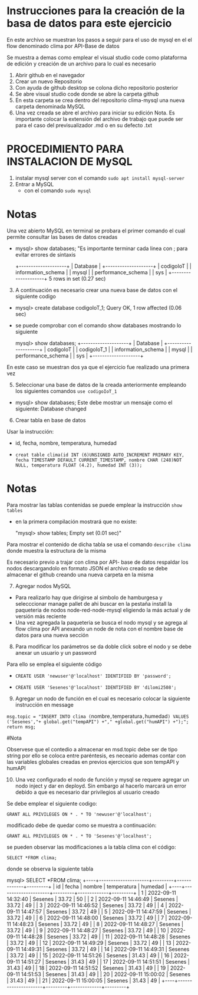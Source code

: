 
# Instrucciones para la creación de la basa de datos para este ejercicio 


En este archivo se muestran los pasos a seguir para el uso de mysql en el el flow denominado clima por API-Base de datos 


Se muestra a demas como emplear el visual studio code como plataforma de edición y creación de un archivo para lo cual es necesario 
1. Abrir github en el navegador 
2. Crear un nuevo Repositorio 
3. Con ayuda de github desktop se colona dicho repositorio posterior 
4. Se abre visual studio code donde se abre la carpeta github 
5. En esta carpeta se crea dentro del repositorio clima-mysql una nueva carpeta denominada MySQL 
6. Una vez creada se abre el archivo para iniciar su edición 
Nota. Es importante colocar la extensión del archivo de trabajo  que puede ser para el caso del previsualizador .md o en su defecto .txt 


# PROCEDIMIENTO PARA INSTALACION DE MySQL

1. instalar mysql server con el comando `sudo apt install mysql-server`
2. Entrar a MySQL 
   - con el comando 
            `sudo mysql`


# Notas 

 Una vez abierto MySQL en terminal se probara el primer comando el cual permite consultar las bases de datos creadas 

  - mysql> show databases; "Es importante terminar cada linea con ; para evitar errores de sintaxis 

   
    +--------------------+
| Database           |
+--------------------+
| codigoIoT          |
| information_schema |
| mysql              |
| performance_schema |
| sys                |
+--------------------+
5 rows in set (0.27 sec)

3. A continuación es necesario crear una nueva base de datos con el siguiente codigo 

- mysql> create database codigoIoT_1; 
Query OK, 1 row affected (0.06 sec)

- se puede comprobar con el comando show databases mostrando lo siguiente 

    mysql> show databases; 
+--------------------+
| Database           |
+--------------------+
| codigoIoT          |
| codigoIoT_1        |
| information_schema |
| mysql              |
| performance_schema |
| sys                |
+--------------------+

En este caso se muestran dos ya que el ejercicio fue realizado una primera vez 

5. Seleccionar una base de datos de la creada anteriormente empleando los siguientes comandos `use codigoIoT_1`


  - mysql> show databases; 
Este debe mostrar un mensaje como el siguiente: Database changed

6. Crear tabla en base de datos 

Usar la instrucción: 

- id, fecha, nombre, temperatura, humedad 

- `creat table clima(id INT (6)UNSIGNED AUTO_INCREMENT PRIMARY KEY, fecha TIMESTAMP DEFAULT CURRENT_TIMESTAMP, nombre CHAR (248)NOT NULL, temperatura FLOAT (4.2), humedad INT (3));`


# Notas 
Para mostrar las tablas contenidas se puede emplear la instrucción `show tables` 

- en la primera compilación mostrará que no existe: 

    "mysql> show tables;
Empty set (0.01 sec)"

Para mostrar el contenido de dicha tabla se usa el comando `describe clima`
donde muestra la estructura de la misma 

Es necesario previo a trajar con clima por API- base de datos respaldar los nodos descargandolo en formato JSON el archivo creado se debe almacenar el github creando una nueva carpeta en la misma 

7. Agregar nodos MySQL
  - Para realizarlo hay que dirigirse al simbolo de hamburgesa y selecccionar manage pallet de ahi buscar en la pestaña install la paqueteria de nodos node-red-node-mysql eligiendo la más actual y de versión más reciente 
  - Una vez agregada la paqueteria se busca el nodo mysql y se agrega al flow clima por API anexando un node de nota con el nombre base de datos para una nueva sección 

  8. Para modificar los parámetros se da doble click sobre el nodo y se debe anexar un usuario y un password 


  Para ello se emplea el siguiente código 


  - `CREATE USER 'newuser'@'localhost' IDENTIFIED BY 'password';`

  - `CREATE USER 'Sesenes'@'localhost' IDENTIFIED BY 'dilomi2508';`

9. Agregar un nodo de función en el cual es necesario colocar la siguiente instrucción en message 

`msg.topic = "INSERT INTO clima (`nombre`,`temperatura`,`humedad`) VALUES ('Sesenes',"+ global.get("tempAPI") +"," +global.get("humAPI") +");";
return msg;`



#Nota 




Observese que el contedio a almacenar en msd.topic debe ser de tipo string por ello se coloca entre paréntesis, es neceario ademas contar con las variables globales creadas en previos ejercicios que son tempAPI y humAPI 

10. Una vez configurado el nodo de función y mysql se requere agregar un nodo inject y dar en deployd. Sin embargo al hacerlo marcará un error debido a que es necesario dar privilegios al usuario creado 

Se debe emplear el siguiente codigo: 

`GRANT ALL PRIVILEGES ON * . * TO 'newuser'@'localhost';`

modificado debe de quedar como se muestra a continuación: 

`GRANT ALL PRIVILEGES ON * . * TO 'Sesenes'@'localhost';`


se pueden observar las modificaciones a la tabla clima con el código: 


 `SELECT *FROM clima;` 


donde se observa la siguiente tabla 


mysql> SELECT *FROM clima; 
+----+---------------------+---------+-------------+---------+
| id | fecha               | nombre  | temperatura | humedad |
+----+---------------------+---------+-------------+---------+
|  1 | 2022-09-11 14:32:40 | Sesenes |       33.72 |      50 |
|  2 | 2022-09-11 14:46:49 | Sesenes |       33.72 |      49 |
|  3 | 2022-09-11 14:46:52 | Sesenes |       33.72 |      49 |
|  4 | 2022-09-11 14:47:57 | Sesenes |       33.72 |      49 |
|  5 | 2022-09-11 14:47:59 | Sesenes |       33.72 |      49 |
|  6 | 2022-09-11 14:48:00 | Sesenes |       33.72 |      49 |
|  7 | 2022-09-11 14:48:23 | Sesenes |       33.72 |      49 |
|  8 | 2022-09-11 14:48:27 | Sesenes |       33.72 |      49 |
|  9 | 2022-09-11 14:48:27 | Sesenes |       33.72 |      49 |
| 10 | 2022-09-11 14:48:28 | Sesenes |       33.72 |      49 |
| 11 | 2022-09-11 14:48:28 | Sesenes |       33.72 |      49 |
| 12 | 2022-09-11 14:49:29 | Sesenes |       33.72 |      49 |
| 13 | 2022-09-11 14:49:31 | Sesenes |       33.72 |      49 |
| 14 | 2022-09-11 14:49:31 | Sesenes |       33.72 |      49 |
| 15 | 2022-09-11 14:51:26 | Sesenes |       31.43 |      49 |
| 16 | 2022-09-11 14:51:27 | Sesenes |       31.43 |      49 |
| 17 | 2022-09-11 14:51:51 | Sesenes |       31.43 |      49 |
| 18 | 2022-09-11 14:51:52 | Sesenes |       31.43 |      49 |
| 19 | 2022-09-11 14:51:53 | Sesenes |       31.43 |      49 |
| 20 | 2022-09-11 15:00:02 | Sesenes |       31.43 |      49 |
| 21 | 2022-09-11 15:00:05 | Sesenes |       31.43 |      49 |
+----+---------------------+---------+-------------+---------+









    


